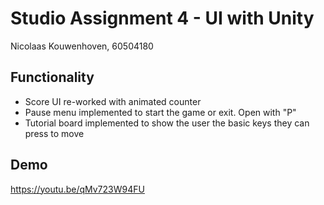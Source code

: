 # Studio Assignment 4 - UI with Unity
Nicolaas Kouwenhoven, 60504180

## Functionality
- Score UI re-worked with animated counter
- Pause menu implemented to start the game or exit. Open with "P"
- Tutorial board implemented to show the user the basic keys they can press to move

## Demo

https://youtu.be/qMv723W94FU


